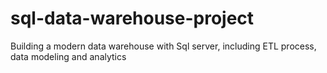 # sql-data-warehouse-project
Building a modern data warehouse with Sql server, including ETL process, data modeling and analytics
